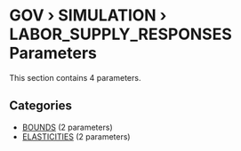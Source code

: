 # GOV › SIMULATION › LABOR_SUPPLY_RESPONSES Parameters

This section contains 4 parameters.

## Categories

- [BOUNDS](bounds/index.md) (2 parameters)
- [ELASTICITIES](elasticities/index.md) (2 parameters)
